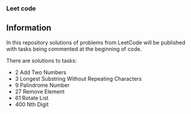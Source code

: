 ### Leet code

## Information
In this repository solutions of problems from LeetCode will be published with tasks being commented at the beginning of code.

There are solutions to tasks:
- 2 Add Two Numbers
- 3 Longest Substring Without Repeating Characters
- 9 Palindrome Number
- 27 Remove Element
- 61 Rotate List
- 400 Nth Digit

